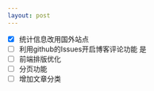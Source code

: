 ```yaml
---
layout: post
---
```

- [X] 统计信息改用国外站点
- [ ] 利用github的Issues开启博客评论功能 是
- [ ] 前端排版优化
- [ ] 分页功能
- [ ] 增加文章分类
